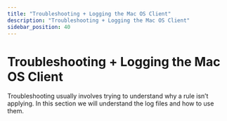 ```yaml
---
title: "Troubleshooting + Logging the Mac OS Client"
description: "Troubleshooting + Logging the Mac OS Client"
sidebar_position: 40
---
```


# Troubleshooting + Logging the Mac OS Client

Troubleshooting usually involves trying to understand why a rule isn’t applying. In this section we
will understand the log files and how to use them.
